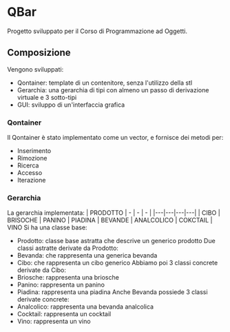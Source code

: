 # QBar
Progetto sviluppato per il Corso di Programmazione ad Oggetti.

## Composizione
Vengono sviluppati: 
- Qontainer: template di un contenitore, senza l'utilizzo della stl
- Gerarchia: una gerarchia di tipi con almeno un passo di derivazione virtuale e 3 sotto-tipi
- GUI: sviluppo di un'interfaccia grafica 

### Qontainer
Il Qontainer è stato implementato come un vector, e fornisce dei metodi per:
- Inserimento
- Rimozione
- Ricerca
- Accesso
- Iterazione

### Gerarchia
La gerarchia implementata:
 | PRODOTTO | - | - | - |
 |---|---|---|---|
 | CIBO | BRISOCHE | PANINO | PIADINA
| BEVANDE | ANALCOLICO | COKCTAIL | VINO 
Si ha una classe base:
- Prodotto: classe base astratta che descrive un generico prodotto
Due classi astratte derivate da Prodotto:
- Bevanda: che rappresenta una generica bevanda
- Cibo: che rappresenta un cibo generico
Abbiamo poi 3 classi concrete derivate da Cibo:
- Briosche: rappresenta una briosche
- Panino: rappresenta un panino
- Piadina: rappresenta una piadina
Anche Bevanda possiede 3 classi derivate concrete:
- Analcolico: rappresenta una bevanda analcolica
- Cocktail: rappresenta un cocktail
- Vino: rappresenta un vino


